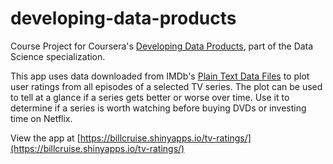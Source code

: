 # developing-data-products
Course Project for Coursera's [Developing Data Products](https://www.coursera.org/course/devdataprod), part of the Data Science specialization.

This app uses data downloaded from IMDb's [Plain Text Data Files](http://www.imdb.com/interfaces) to plot user ratings from all episodes of a selected TV series.  The plot can be used to tell at a glance if a series gets better or worse over time. Use it to determine if a series is worth watching before buying DVDs or investing time on Netflix.

View the app at [https://billcruise.shinyapps.io/tv-ratings/](https://billcruise.shinyapps.io/tv-ratings/)
